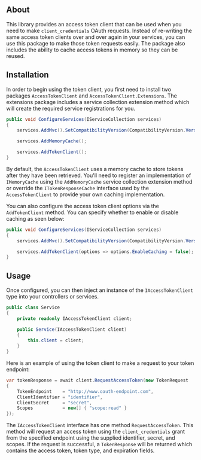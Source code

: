 ## About

This library provides an access token client that can be used when you need to make `client_credentials` OAuth requests. Instead of re-writing the same access token clients over and over again in your services, you can use this package to make those token requests easily. The package also includes the ability to cache access tokens in memory so they can be reused.

## Installation

In order to begin using the token client, you first need to install two packages `AccessTokenClient` and `AccessTokenClient.Extensions`. The extensions package includes a service collection extension method which will create the required service registrations for you.

```csharp
public void ConfigureServices(IServiceCollection services)
{
    services.AddMvc().SetCompatibilityVersion(CompatibilityVersion.Version_2_1);

    services.AddMemoryCache();

    services.AddTokenClient();
}
```

By default, the `AccessTokenClient` uses a memory cache to store tokens after they have been retrieved. You'll need to register an implementation of `IMemoryCache` using the `AddMemoryCache` service collection extension method or override the `ITokenResponseCache` interface used by the `AccessTokenClient` to provide your own caching implementation.

You can also configure the access token client options via the `AddTokenClient` method. You can specify whether to enable or disable caching as seen below:

```csharp
public void ConfigureServices(IServiceCollection services)
{
    services.AddMvc().SetCompatibilityVersion(CompatibilityVersion.Version_2_1);

    services.AddTokenClient(options => options.EnableCaching = false);
}
```

## Usage

Once configured, you can then inject an instance of the `IAccessTokenClient` type into your controllers or services.

```csharp
public class Service
{
    private readonly IAccessTokenClient client;

    public Service(IAccessTokenClient client)
    {
        this.client = client;
    }
}
```

Here is an example of using the token client to make a request to your token endpoint:

```csharp
var tokenResponse = await client.RequestAccessToken(new TokenRequest
{
    TokenEndpoint    = "http://www.oauth-endpoint.com",
    ClientIdentifier = "identifier",
    ClientSecret     = "secret",
    Scopes           = new[] { "scope:read" }
});
```

The `IAccessTokenClient` interface has one method `RequestAccessToken`. This method will request an access token using the `client_credentials` grant from the specified endpoint using the supplied identifier, secret, and scopes. If the request is successful, a `TokenResponse` will be returned which contains the access token, token type, and expiration fields.
